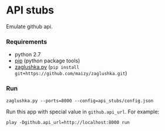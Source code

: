 # API stubs

Emulate github api.

### Requirements
* python 2.7
* [pip](http://pip.readthedocs.org/en/latest/installing.html) (python package tools)
* [zaglushka.py](https://github.com/maizy/zaglushka) (`pip install git+https://github.com/maizy/zaglushka.git`)

### Run
```
zaglushka.py --ports=8000 --config=api_stubs/config.json
```

Run this app with special value in `github.api_url`. For example:
```
play -Dgithub.api_url=http://localhost:8000 run
```
